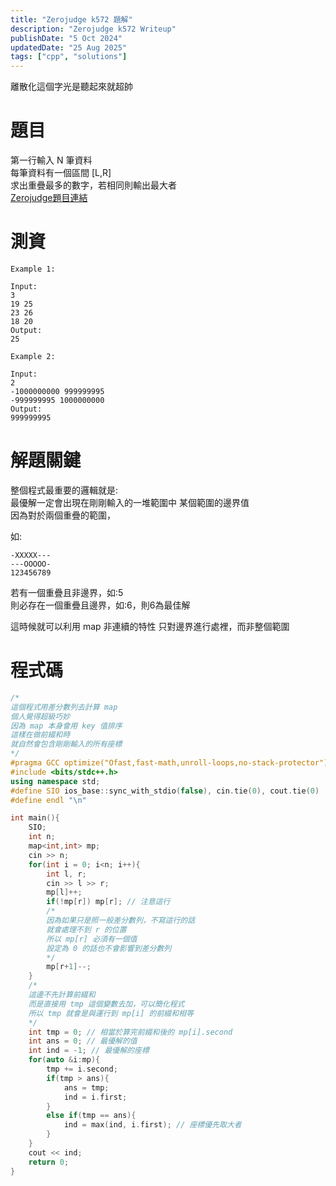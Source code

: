 ```yaml
---
title: "Zerojudge k572 題解"
description: "Zerojudge k572 Writeup"
publishDate: "5 Oct 2024"
updatedDate: "25 Aug 2025"
tags: ["cpp", "solutions"]
---
```


離散化這個字光是聽起來就超帥

# 題目

第一行輸入 N 筆資料  
每筆資料有一個區間 [L,R]  
求出重疊最多的數字，若相同則輸出最大者  
[Zerojudge題目連結](https://zerojudge.tw/ShowProblem?problemid=k572)

# 測資

```
Example 1:

Input:
3
19 25
23 26
18 20
Output:
25

Example 2:

Input:
2
-1000000000 999999995
-999999995 1000000000
Output:
999999995
```

# 解題關鍵

整個程式最重要的邏輯就是:  
最優解一定會出現在剛剛輸入的一堆範圍中 某個範圍的邊界值  
因為對於兩個重疊的範圍，  

如:

```plaintext
-XXXXX---
---OOOOO-
123456789
```

若有一個重疊且非邊界，如:5  
則必存在一個重疊且邊界，如:6，則6為最佳解

這時候就可以利用 map 非連續的特性
只對邊界進行處裡，而非整個範圍

# 程式碼

```cpp
/*
這個程式用差分數列去計算 map
個人覺得超級巧妙
因為 map 本身會用 key 值排序
這樣在做前綴和時
就自然會包含剛剛輸入的所有座標
*/
#pragma GCC optimize("Ofast,fast-math,unroll-loops,no-stack-protector")
#include <bits/stdc++.h>
using namespace std;
#define SIO ios_base::sync_with_stdio(false), cin.tie(0), cout.tie(0)
#define endl "\n"

int main(){
    SIO;
    int n;
    map<int,int> mp;
    cin >> n;
    for(int i = 0; i<n; i++){
        int l, r;
        cin >> l >> r;
        mp[l]++;
        if(!mp[r]) mp[r]; // 注意這行
        /*
        因為如果只是照一般差分數列，不寫這行的話
        就會處理不到 r 的位置
        所以 mp[r] 必須有一個值
        設定為 0 的話也不會影響到差分數列
        */
        mp[r+1]--;
    }
    /*
    這邊不先計算前綴和
    而是直接用 tmp 這個變數去加，可以簡化程式
    所以 tmp 就會是與運行到 mp[i] 的前綴和相等
    */
    int tmp = 0; // 相當於算完前綴和後的 mp[i].second
    int ans = 0; // 最優解的值
    int ind = -1; // 最優解的座標
    for(auto &i:mp){
        tmp += i.second;
        if(tmp > ans){
            ans = tmp;
            ind = i.first;
        }
        else if(tmp == ans){
            ind = max(ind, i.first); // 座標優先取大者
        }
    }
    cout << ind;
    return 0;
}
```
